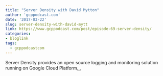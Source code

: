 ```yaml
---
title: "Server Density with David Mytton"
author: 'gcppodcast.com'
date: '2017-03-22'
slug: server-density-with-david-mytt
link: https://www.gcppodcast.com/post/episode-69-server-density/
categories:
- bloglink
tags:
  - gcppodcastcom
---
```


Server Density provides an open source logging and monitoring solution running on Google Cloud Platform[... <i class="fas fa-external-link-alt"></i>](https://www.gcppodcast.com/post/episode-69-server-density/)

